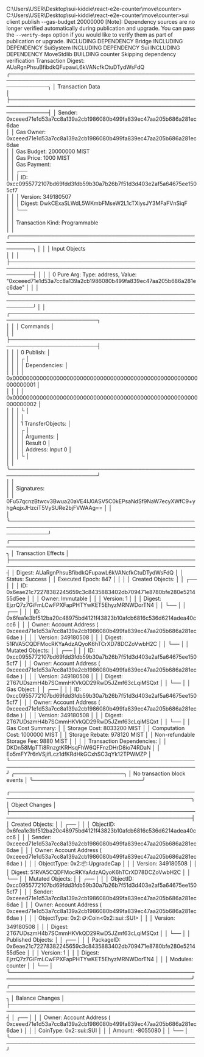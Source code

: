 C:\Users\USER\Desktop\sui-kiddie\react-e2e-counter\move\counter>
C:\Users\USER\Desktop\sui-kiddie\react-e2e-counter\move\counter>sui client publish --gas-budget 20000000
[Note]: Dependency sources are no longer verified automatically during publication and upgrade. You can pass the `--verify-deps` option if you would like to verify them as part of publication or upgrade.
INCLUDING DEPENDENCY Bridge
INCLUDING DEPENDENCY SuiSystem
INCLUDING DEPENDENCY Sui
INCLUDING DEPENDENCY MoveStdlib
BUILDING counter
Skipping dependency verification
Transaction Digest: AUaRgnPhsuBfibdkQFupawL6kVANcfkCtuDTydWsFdQ
╭──────────────────────────────────────────────────────────────────────────────────────────────────────────────╮
│ Transaction Data                                                                                   
          │
├──────────────────────────────────────────────────────────────────────────────────────────────────────────────┤
│ Sender: 0xceeed71e1d53a7cc8a139a2cb1986080b499fa839ec47aa205b686a281ec6dae                         
          │
│ Gas Owner: 0xceeed71e1d53a7cc8a139a2cb1986080b499fa839ec47aa205b686a281ec6dae                      
          │
│ Gas Budget: 20000000 MIST                                                                          
          │
│ Gas Price: 1000 MIST                                                                               
          │
│ Gas Payment:                                                                                       
          │
│  ┌──                                                                                               
          │
│  │ ID: 0xcc0955772107bd69fdd3fdb59b30a7b26b7f51d3d403e2af5a64675ee1505cf7                          
          │
│  │ Version: 349180507                                                                              
          │
│  │ Digest: DwkCExaSLWdL5WKmbFMseW2L1cTXiysJY3MFaFVnSiqF                                            
          │
│  └──                                                                                               
          │
│                                                                                                    
          │
│ Transaction Kind: Programmable                                                                     
          │
│ ╭──────────────────────────────────────────────────────────────────────────────────────────────────────────╮ │
│ │ Input Objects                                                                                    
        │ │
│ ├──────────────────────────────────────────────────────────────────────────────────────────────────────────┤ │
│ │ 0   Pure Arg: Type: address, Value: "0xceeed71e1d53a7cc8a139a2cb1986080b499fa839ec47aa205b686a281ec6dae" │ │
│ ╰──────────────────────────────────────────────────────────────────────────────────────────────────────────╯ │
│ ╭─────────────────────────────────────────────────────────────────────────╮                        
          │
│ │ Commands                                                                │                        
          │
│ ├─────────────────────────────────────────────────────────────────────────┤                        
          │
│ │ 0  Publish:                                                             │                        
          │
│ │  ┌                                                                      │                        
          │
│ │  │ Dependencies:                                                        │                        
          │
│ │  │   0x0000000000000000000000000000000000000000000000000000000000000001 │                        
          │
│ │  │   0x0000000000000000000000000000000000000000000000000000000000000002 │                        
          │
│ │  └                                                                      │                        
          │
│ │                                                                         │                        
          │
│ │ 1  TransferObjects:                                                     │                        
          │
│ │  ┌                                                                      │                        
          │
│ │  │ Arguments:                                                           │                        
          │
│ │  │   Result 0                                                           │                        
          │
│ │  │ Address: Input  0                                                    │                        
          │
│ │  └                                                                      │                        
          │
│ ╰─────────────────────────────────────────────────────────────────────────╯                        
          │
│                                                                                                    
          │
│ Signatures:                                                                                        
          │
│    0Fu57qcnzBtwcv3Bwua20aVE4IJ0ASV5C0kEPsaNdSf9NaW7ecyXWfC9+yhgAqjxJHzciT5VySURe2bjFVWAAg==                  │
│                                                                                                    
          │
╰──────────────────────────────────────────────────────────────────────────────────────────────────────────────╯
╭───────────────────────────────────────────────────────────────────────────────────────────────────╮
│ Transaction Effects                                                                               │
├───────────────────────────────────────────────────────────────────────────────────────────────────┤
│ Digest: AUaRgnPhsuBfibdkQFupawL6kVANcfkCtuDTydWsFdQ                                               │
│ Status: Success                                                                                   │
│ Executed Epoch: 847                                                                               │
│                                                                                                   │
│ Created Objects:                                                                                  │
│  ┌──                                                                                              │
│  │ ID: 0x6eae21c72278382245659c3c8435883402db709471e8780bfe280e521455d5ee                         │
│  │ Owner: Immutable                                                                               │
│  │ Version: 1                                                                                     │
│  │ Digest: EjzrQ7z7GiFmLCwFPXFapPHTYwKET5EhyzMRNWDorTN4                                           │
│  └──                                                                                              │
│  ┌──                                                                                              │
│  │ ID: 0x6fea1e3bf512ba20c48975bd4121f43823b10afcb6816c536d6214adea40ccc6                         │
│  │ Owner: Account Address ( 0xceeed71e1d53a7cc8a139a2cb1986080b499fa839ec47aa205b686a281ec6dae )  │
│  │ Version: 349180508                                                                             │
│  │ Digest: 51RVA5CQDFMocRKYaAdzAQyoK6hTCrXD78DCZoVwbH2C                                           │
│  └──                                                                                              │
│ Mutated Objects:                                                                                  │
│  ┌──                                                                                              │
│  │ ID: 0xcc0955772107bd69fdd3fdb59b30a7b26b7f51d3d403e2af5a64675ee1505cf7                         │
│  │ Owner: Account Address ( 0xceeed71e1d53a7cc8a139a2cb1986080b499fa839ec47aa205b686a281ec6dae )  │
│  │ Version: 349180508                                                                             │
│  │ Digest: 2T67UDszmH4b7SCmmHKVkQD29RwD5JZmf63cLqiMSQxt                                           │
│  └──                                                                                              │
│ Gas Object:                                                                                       │
│  ┌──                                                                                              │
│  │ ID: 0xcc0955772107bd69fdd3fdb59b30a7b26b7f51d3d403e2af5a64675ee1505cf7                         │
│  │ Owner: Account Address ( 0xceeed71e1d53a7cc8a139a2cb1986080b499fa839ec47aa205b686a281ec6dae )  │
│  │ Version: 349180508                                                                             │
│  │ Digest: 2T67UDszmH4b7SCmmHKVkQD29RwD5JZmf63cLqiMSQxt                                           │
│  └──                                                                                              │
│ Gas Cost Summary:                                                                                 │
│    Storage Cost: 8033200 MIST                                                                     │
│    Computation Cost: 1000000 MIST                                                                 │
│    Storage Rebate: 978120 MIST                                                                    │
│    Non-refundable Storage Fee: 9880 MIST                                                          │
│                                                                                                   │
│ Transaction Dependencies:                                                                         │
│    DKDn58MpTTi8RnzgtKRHsqFhW6QFFnzDHrD8io74RDaN                                                   │
│    Eo5mFY7r6nVSjifLcz1dfKRdHkGCxhSC3qYk12TPWMZP                                                   │
╰───────────────────────────────────────────────────────────────────────────────────────────────────╯
╭─────────────────────────────╮
│ No transaction block events │
╰─────────────────────────────╯

╭──────────────────────────────────────────────────────────────────────────────────────────────────╮ 
│ Object Changes                                                                                   │ 
├──────────────────────────────────────────────────────────────────────────────────────────────────┤
│ Created Objects:                                                                                 │ 
│  ┌──                                                                                             │ 
│  │ ObjectID: 0x6fea1e3bf512ba20c48975bd4121f43823b10afcb6816c536d6214adea40ccc6                  │ 
│  │ Sender: 0xceeed71e1d53a7cc8a139a2cb1986080b499fa839ec47aa205b686a281ec6dae                    │ 
│  │ Owner: Account Address ( 0xceeed71e1d53a7cc8a139a2cb1986080b499fa839ec47aa205b686a281ec6dae ) │ 
│  │ ObjectType: 0x2::package::UpgradeCap                                                          │ 
│  │ Version: 349180508                                                                            │
│  │ Digest: 51RVA5CQDFMocRKYaAdzAQyoK6hTCrXD78DCZoVwbH2C                                          │ 
│  └──                                                                                             │ 
│ Mutated Objects:                                                                                 │ 
│  ┌──                                                                                             │ 
│  │ ObjectID: 0xcc0955772107bd69fdd3fdb59b30a7b26b7f51d3d403e2af5a64675ee1505cf7                  │ 
│  │ Sender: 0xceeed71e1d53a7cc8a139a2cb1986080b499fa839ec47aa205b686a281ec6dae                    │ 
│  │ Owner: Account Address ( 0xceeed71e1d53a7cc8a139a2cb1986080b499fa839ec47aa205b686a281ec6dae ) │ 
│  │ ObjectType: 0x2::coin::Coin<0x2::sui::SUI>                                                    │ 
│  │ Version: 349180508                                                                            │ 
│  │ Digest: 2T67UDszmH4b7SCmmHKVkQD29RwD5JZmf63cLqiMSQxt                                          │ 
│  └──                                                                                             │ 
│ Published Objects:                                                                               │ 
│  ┌──                                                                                             │ 
│  │ PackageID: 0x6eae21c72278382245659c3c8435883402db709471e8780bfe280e521455d5ee                 │ 
│  │ Version: 1                                                                                    │
│  │ Digest: EjzrQ7z7GiFmLCwFPXFapPHTYwKET5EhyzMRNWDorTN4                                          │ 
│  │ Modules: counter                                                                              │ 
│  └──                                                                                             │ 
╰──────────────────────────────────────────────────────────────────────────────────────────────────╯ 
╭───────────────────────────────────────────────────────────────────────────────────────────────────╮
│ Balance Changes                                                                                   │
├───────────────────────────────────────────────────────────────────────────────────────────────────┤
│  ┌──                                                                                              │
│  │ Owner: Account Address ( 0xceeed71e1d53a7cc8a139a2cb1986080b499fa839ec47aa205b686a281ec6dae )  │
│  │ CoinType: 0x2::sui::SUI                                                                        │
│  │ Amount: -8055080                                                                               │
│  └──                                                                                              │
╰───────────────────────────────────────────────────────────────────────────────────────────────────╯